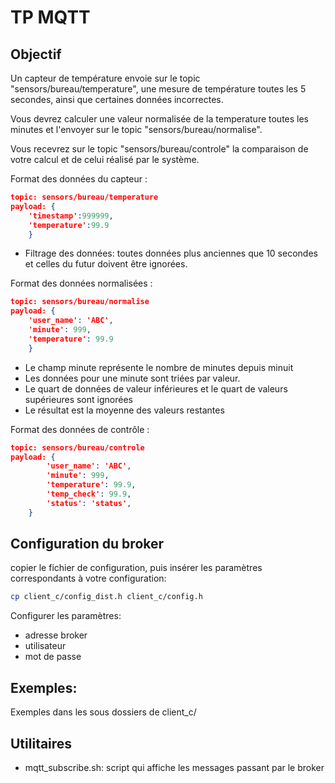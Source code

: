# TP MQTT

## Objectif

Un capteur de température envoie sur le topic "sensors/bureau/temperature", une mesure de température toutes les 5 secondes, ainsi que certaines données incorrectes.

Vous devrez calculer une valeur normalisée de la temperature toutes les minutes et l'envoyer sur le topic "sensors/bureau/normalise".

Vous recevrez sur le topic "sensors/bureau/controle" la comparaison de votre calcul et de celui réalisé par le système.

Format des données du capteur :
```json
topic: sensors/bureau/temperature
payload: {
    'timestamp':999999, 
    'temperature':99.9
    }
```
- Filtrage des données: toutes données plus anciennes que 10 secondes et celles du futur doivent être ignorées.

Format des données normalisées :
```json
topic: sensors/bureau/normalise
payload: {
    'user_name': 'ABC', 
    'minute': 999, 
    'temperature': 99.9
    }
```
- Le champ minute représente le nombre de minutes depuis minuit
- Les données pour une minute sont triées par valeur.
- Le quart de données de valeur inférieures et le quart de valeurs supérieures sont ignorées
- Le résultat est la moyenne des valeurs restantes

Format des données de contrôle :
```json
topic: sensors/bureau/controle
payload: {
        'user_name': 'ABC',
        'minute': 999,
        'temperature': 99.9,
        'temp_check': 99.9,
        'status': 'status',
    }
```


## Configuration du broker

copier le fichier de configuration, puis insérer les paramètres correspondants à votre configuration:

```bash
cp client_c/config_dist.h client_c/config.h
```

Configurer les paramètres:
- adresse broker
- utilisateur
- mot de passe

## Exemples:

Exemples dans les sous dossiers de client_c/

## Utilitaires

- mqtt_subscribe.sh: script qui affiche les messages passant par le broker
